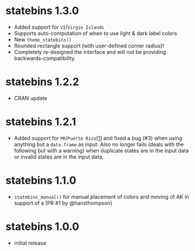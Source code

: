 # statebins 1.3.0
* Added support for `VI`/`Virgin Islands`
* Supports auto-computation of when to use light & dark label colors
* New `theme_statebins()`
* Rounded rectangle support (with user-defined corner radius)!
* Completely re-designed the interface and will not be providing backwards-compatibility.

# statebins 1.2.2
* CRAN update

# statebins 1.2.1
* Added support for `PR`/`Puerto Rico`[[1](https://github.com/hrbrmstr/statebins/issues/2)] 
  and fixed a bug (#3) when using anything but a `data.frame` as input. Also no longer fails 
  (deals with the following but with a warning) when duplicate states are in the input data 
  or invalid states are in the input data.

# statebins 1.1.0
* `statebins_manual()` for manual placement of colors and moving of AK in support of a
  (PR #1 by @hansthompson)

# statebins 1.0.0
* initial release


